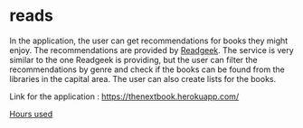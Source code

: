 # reads

In the application, the user can get recommendations for books they might enjoy. The recommendations are provided by [Readgeek](https://www.readgeek.com/). The service is very similar to the one Readgeek is providing, but the user can filter the recommendations by genre and check if the books can be found from the libraries in the capital area. The user can also create lists for the books.

Link for the application : https://thenextbook.herokuapp.com/

[Hours used](https://github.com/KaroliinaM/reads/blob/master/kirjanpito.md)

